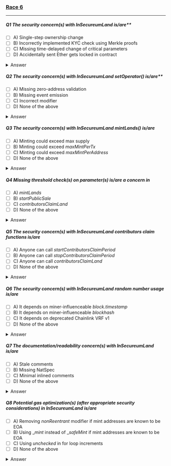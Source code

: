 ### [Race 6](https://ventral.digital/posts/2022/5/16/secureum-bootcamp-epoch-may-race-6)

---

##### Q1 The security concern(s) with _InSecureumLand_ is/are** 
- [ ] A) Single-step ownership change 
- [ ] B) Incorrectly implemented KYC check using Merkle proofs 
- [ ] C) Missing time-delayed change of critical parameters 
- [ ] D) Accidentally sent Ether gets locked in contract
<details>
<summary>Answer</summary>
A,C
<p>
A. Ownership management is inherited from OpenZeppelin's `Ownable` abstract contract, which only allows for single-step ownership change. If the ownership is mistakenly changed to an incorrect address, it could be permanently lost.<br>
B. Contract appears to correctly make use of OpenZeppelin's `MerkleProof` library for KYC purposes.<br>
C. Considering attributes like `operator` a critical parameter, it can indeed be argued that a time-delay would improve the contract's security.<br>
D. Contract owner is be able to call the `withdraw()` function to extract any accidentally sent ether.
</p>
</details>

##### Q2 The security concern(s) with _InSecureumLand_ _setOperator()_ is/are** 
- [ ] A) Missing zero-address validation 
- [ ] B) Missing event emission 
- [ ] C) Incorrect modifier 
- [ ] D) None of the above
<details>
<summary>Answer</summary>
A,B
<p>
A. There's indeed no check for zero-addresses, which could accidentally lead to no one being the operator. This would have little impact though, since the owner is able to correct the mistake by calling the function again/<br>
B. There's also no event emitted when the operator is changed. This makes monitoring the contract for critical changes difficult.<br>
C. Assuming that the intention is that only the owner should be able to update the operator, there seems to be no problem with the modifier that was chosen.
</p>
</details>

##### Q3 The security concern(s) with _InSecureumLand_ _mintLands()_ is/are
- [ ] A) Minting could exceed max supply 
- [ ] B) Minting could exceed _maxMintPerTx_ 
- [ ] C) Minting could exceed _maxMintPerAddress_ 
- [ ] D) None of the above
<details>
<summary>Answer</summary>
A
<p>
A. While the function checks `currentNumLandsMintedPublicSale` for whether the maximum supply has been exceeded, it doesn't actually ever increase this variable after minting. So it'll be possible to continue minting beyond the `MAX_PUBLIC_SALE_AMOUNT` value.<br>
B. The `maxMintPerTx` value appears to be correctly checked against the `numLands` parameter.<br>
C. The `maxMintPerAddress` value appears to be correctly checked against the overall amount of tokens that'll have been minted by the sender.
</p>
</details>

##### Q4 Missing threshold check(s) on parameter(s) is/are a concern in
- [ ] A) _mintLands_ 
- [ ] B) _startPublicSale_ 
- [ ] C) _contributorsClaimLand_ 
- [ ] D) None of the above
<details>
<summary>Answer</summary>
B,C
<p>
The `startPublicSale` should have some sanity checks for passed parameters like `_publicSaleStartPrice` and `_publicSaleEndingPrice`, especially since these cannot be corrected once set. The `contributorsClaimLand` function doesn't ensure the `amount` parameter, of how many tokens should be claimed for the contributor, is actually lower or equal to the amount of tokens they should be able to claim according to `contributors[msg.sender]`. It also doesn't update this amount allowing the contributor to claim the same amount multiple times.
</details>

##### Q5 The security concern(s) with _InSecureumLand_ contributors claim functions is/are
- [ ] A) Anyone can call _startContributorsClaimPeriod_ 
- [ ] B) Anyone can call _stopContributorsClaimPeriod_ 
- [ ] C) Anyone can call _contributorsClaimLand_ 
- [ ] D) None of the above
<details>
<summary>Answer</summary>
C
<p>
The first two functions can only be called by the operator. The `contributorsClaimLand` function appears to be only callable by contributors. But when looking at the `onlyContributors` modifier, callers are considered contributors even when they have not made any contribution (`contributors[_contributor] >= 0`). This error effectively allows anyone to call the `contributorsClaimLand` function.
</details>

##### Q6 The security concern(s) with _InSecureumLand_ random number usage is/are
- [ ] A) It depends on miner-influenceable _block.timestamp_ 
- [ ] B) It depends on miner-influenceable _blockhash_ 
- [ ] C) It depends on deprecated Chainlink VRF v1 
- [ ] D) None of the above
<details>
<summary>Answer</summary>
C
<p>
It doesn't make use of miner-influenceable values for randomness. But it does indeed make use of a deprecated version of Chainlink's VRF. Projects should aim to make use of the most recent stable version of their dependencies before deployment.
</details>

##### Q7 The documentation/readability concern(s) with _InSecureumLand_ is/are
- [ ] A) Stale comments 
- [ ] B) Missing NatSpec 
- [ ] C) Minimal inlined comments 
- [ ] D) None of the above
<details>
<summary>Answer</summary>
B,C
<p>
There are no NatSpec comments at all, and the few inline comments that exist mostly just repeat what the code already states instead of explaining what is going on and what is the intention.
</details>

##### Q8 Potential gas optimization(s) (after appropriate security considerations) in _InSecureumLand_ is/are
- [ ] A) Removing _nonReentrant_ modifier if mint addresses are known to be EOA 
- [ ] B) Using __mint_ instead of __safeMint_ if mint addresses are known to be EOA 
- [ ] C) Using _unchecked_ in for loop increments 
- [ ] D) None of the above
<details>
<summary>Answer</summary>
A,B,C
<p>
A. By checking `msg.sender == tx.origin` it can be known that the mint address, which is the mint function's caller, is an EOA, an account with a keypair and no bytecode. With that, transfer hooks are certain to not be triggered which means that `nonReentrant` can safely be omitted in this case.<br>
B. If the mint address is known to be an EOA, `_mint` can be directly called, instead of `_safeMint` which first checks whether the receiver implements the hook function `onERC721Received`. An EOA has no bytecode, which means it's not possible that it implements this interface. A check like this also isn't necessary for EOAs since tokens cannot get stuck in them as they could in contracts.<br>
C. Most loops increment with `++i` for which the solidity compiler will add overflow checks that cost additional gas. But the loop conditions (eg. `i < alphaTokenIds.length`) already ensures no overflow can happen. Therefore using an unchecked block around the increment can reduce gas cost by removing the unnecessary check. To implement this would require using a different loop though, since adding an unchecked block around the `for` loops primary expression would cause a compiler error.
</details>